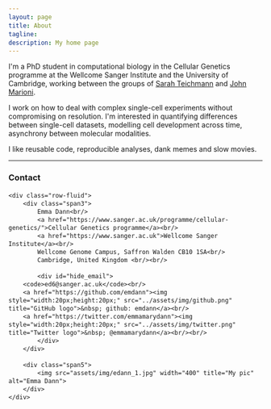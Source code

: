 ```yaml
---
layout: page
title: About
tagline: 
description: My home page
---
```


I'm a PhD student in computational biology in the Cellular Genetics programme at the Wellcome Sanger Institute and the University of Cambridge, working between the groups of [Sarah Teichmann](http://www.teichlab.org/) and [John Marioni](https://www.ebi.ac.uk/research/marioni). 

I work on how to deal with complex single-cell experiments without compromising on resolution. I'm interested in quantifying differences between single-cell datasets, modelling cell development across time, asynchrony between molecular modalities. 

I like reusable code, reproducible analyses, dank memes and slow movies.

--- 

<div class="container">
<h3><a name="Contact"></a>Contact</h3>

    <div class="row-fluid">
        <div class="span3">
            Emma Dann<br/>
            <a href="https://www.sanger.ac.uk/programme/cellular-genetics/">Cellular Genetics programme</a><br/>
            <a href="https://www.sanger.ac.uk">Wellcome Sanger Institute</a><br/>
            Wellcome Genome Campus, Saffron Walden CB10 1SA<br/>
            Cambridge, United Kingdom <br/><br/>

            <div id="hide_email">
        <code>ed6@sanger.ac.uk</code><br/>
        <a href="https://github.com/emdann"><img style="width:20px;height:20px;" src="../assets/img/github.png" title="GitHub logo">&nbsp; github: emdann</a><br/>
        <a href="https://twitter.com/emmamarydann"><img style="width:20px;height:20px;" src="../assets/img/twitter.png" title="Twitter logo">&nbsp; @emmamarydann</a><br/><br/>
            </div>
        </div>
        
        <div class="span5">
            <img src="assets/img/edann_1.jpg" width="400" title="My pic" alt="Emma Dann">
        </div>
    </div>
</div>
